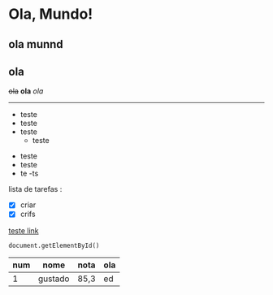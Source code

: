 # Ola, Mundo!
## ola munnd
   **ola**
   ---
   ~~ola~~
   __ola__
   _ola_
 
 ---
 
* teste
* teste
* teste
    * teste
 - teste
 - teste
 - te
    -ts
    
   
lista de tarefas :

- [x] criar
- [x] crifs

[teste link](https://github.com/FilipeMignac/olamundo/blob/main/README.md)

`document.getElementById()`

num | nome | nota | ola
---|---|---|---
1 | gustado | 85,3 | ed

